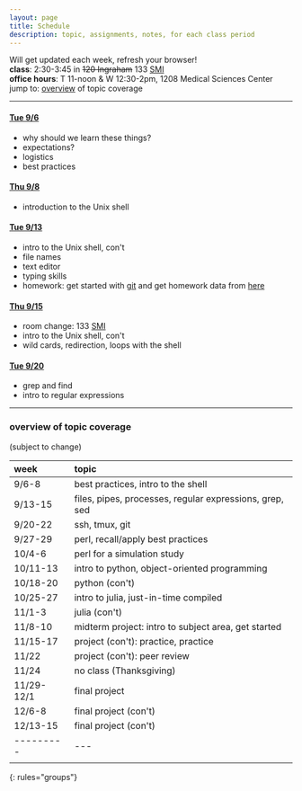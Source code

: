 ```yaml
---
layout: page
title: Schedule
description: topic, assignments, notes, for each class period
---
```


Will get updated each week, refresh your browser!  
**class**: 2:30-3:45 in ~~120 Ingraham~~ 133 [SMI](http://map.wisc.edu/s/dc3243ls)  
**office hours**: T 11-noon & W 12:30-2pm, 1208 Medical Sciences Center  
jump to: <!--: [next class](#tue-96) details or -->
[overview](#overview-of-topic-coverage) of topic coverage

---

#### [Tue 9/6](notes0906.html)

- why should we learn these things?
- expectations?
- logistics
- best practices

#### [Thu 9/8](notes0908.html)

- introduction to the Unix shell

#### [Tue 9/13](notes0913.html)

- intro to the Unix shell, con't
- file names
- text editor
- typing skills
- homework: get started with [git](git.html)
  and get homework data from [here](https://github.com/UWMadison-computingtools/coursedata//tree/master/hw1-snaqTimeTests)

#### [Thu 9/15](notes0915.html)

- room change: 133 [SMI](http://map.wisc.edu/s/dc3243ls)
- intro to the Unix shell, con't
- wild cards, redirection, loops with the shell

#### [Tue 9/20](notes0920.html)

- grep and find
- intro to regular expressions


--------

### overview of topic coverage

(subject to change)

| week    | topic |
|:--------|:------|
| 9/6-8   | best practices, intro to the shell |
| 9/13-15 | files, pipes, processes, regular expressions, grep, sed |
| 9/20-22 | ssh, tmux, git |
| 9/27-29 | perl, recall/apply best practices |
| 10/4-6  | perl for a simulation study |
| 10/11-13| intro to python, object-oriented programming |
| 10/18-20| python (con't)  |
| 10/25-27| intro to julia, just-in-time compiled |
| 11/1-3  | julia (con't)   |
| 11/8-10 | midterm project: intro to subject area, get started |
| 11/15-17| project (con't): practice, practice |
| 11/22   | project (con't): peer review |
| 11/24   | no class (Thanksgiving) |
| 11/29-12/1| final project |
| 12/6-8  | final project (con't) |
| 12/13-15| final project (con't) |
|---------|---|
|         |   |
{: rules="groups"}

